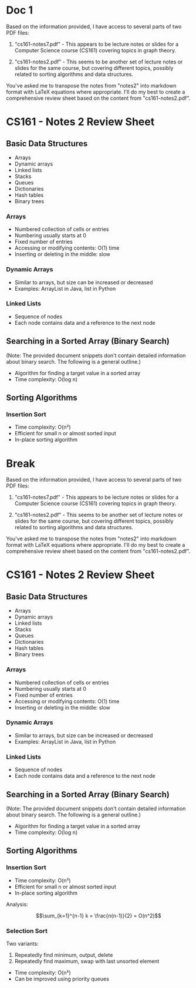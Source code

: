 # Doc 1

Based on the information provided, I have access to several parts of two PDF files:

1. "cs161-notes7.pdf" - This appears to be lecture notes or slides for a Computer Science course (CS161) covering topics in graph theory.

2. "cs161-notes2.pdf" - This seems to be another set of lecture notes or slides for the same course, but covering different topics, possibly related to sorting algorithms and data structures.

You've asked me to transpose the notes from "notes2" into markdown format with LaTeX equations where appropriate. I'll do my best to create a comprehensive review sheet based on the content from "cs161-notes2.pdf".

# CS161 - Notes 2 Review Sheet

## Basic Data Structures

- Arrays
- Dynamic arrays
- Linked lists
- Stacks
- Queues
- Dictionaries
- Hash tables
- Binary trees

### Arrays

- Numbered collection of cells or entries
- Numbering usually starts at 0
- Fixed number of entries
- Accessing or modifying contents: O(1) time
- Inserting or deleting in the middle: slow

### Dynamic Arrays

- Similar to arrays, but size can be increased or decreased
- Examples: ArrayList in Java, list in Python

### Linked Lists

- Sequence of nodes
- Each node contains data and a reference to the next node

## Searching in a Sorted Array (Binary Search)

(Note: The provided document snippets don't contain detailed information about binary search. The following is a general outline.)

- Algorithm for finding a target value in a sorted array
- Time complexity: O(log n)

## Sorting Algorithms

### Insertion Sort

- Time complexity: O(n²)
- Efficient for small n or almost sorted input
- In-place sorting algorithm

# Break

Based on the information provided, I have access to several parts of two PDF files:

1. "cs161-notes7.pdf" - This appears to be lecture notes or slides for a Computer Science course (CS161) covering topics in graph theory.

2. "cs161-notes2.pdf" - This seems to be another set of lecture notes or slides for the same course, but covering different topics, possibly related to sorting algorithms and data structures.

You've asked me to transpose the notes from "notes2" into markdown format with LaTeX equations where appropriate. I'll do my best to create a comprehensive review sheet based on the content from "cs161-notes2.pdf".

# CS161 - Notes 2 Review Sheet

## Basic Data Structures

- Arrays
- Dynamic arrays
- Linked lists
- Stacks
- Queues
- Dictionaries
- Hash tables
- Binary trees

### Arrays

- Numbered collection of cells or entries
- Numbering usually starts at 0
- Fixed number of entries
- Accessing or modifying contents: O(1) time
- Inserting or deleting in the middle: slow

### Dynamic Arrays

- Similar to arrays, but size can be increased or decreased
- Examples: ArrayList in Java, list in Python

### Linked Lists

- Sequence of nodes
- Each node contains data and a reference to the next node

## Searching in a Sorted Array (Binary Search)

(Note: The provided document snippets don't contain detailed information about binary search. The following is a general outline.)

- Algorithm for finding a target value in a sorted array
- Time complexity: O(log n)

## Sorting Algorithms

### Insertion Sort

- Time complexity: O(n²)
- Efficient for small n or almost sorted input
- In-place sorting algorithm

Analysis:

<span class="lx-centered">

$$\sum_{k=1}^{n-1} k = \frac{n(n-1)}{2} = O(n^2)$$

</span>

### Selection Sort

Two variants:

1. Repeatedly find minimum, output, delete
2. Repeatedly find maximum, swap with last unsorted element

- Time complexity: O(n²)
- Can be improved using priority queues
